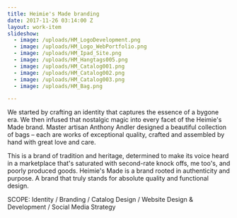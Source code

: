 ```yaml
---
title: Heimie's Made branding
date: 2017-11-26 03:14:00 Z
layout: work-item
slideshow:
  - image: /uploads/HM_LogoDevelopment.png
  - image: /uploads/HM_Logo_WebPortfolio.png  
  - image: /uploads/HM_Ipad_Site.png
  - image: /uploads/HM_Hangtags005.png
  - image: /uploads/HM_Catalog001.png
  - image: /uploads/HM_Catalog002.png
  - image: /uploads/HM_Catalog003.png
  - image: /uploads/HM_Bag.png

---
```


We started by crafting an identity that captures the essence of a bygone era. We then infused that nostalgic magic into every facet of the Heimie's Made brand. Master artisan Anthony Andler designed a beautiful collection of bags – each are works of exceptional quality, crafted and assembled by hand with great love and care.

This is a brand of tradition and heritage, determined to make its voice heard in a marketplace that's saturated with second-rate knock offs, me too's, and poorly produced goods. Heimie's Made is a brand rooted in authenticity and purpose. A brand that truly stands for absolute quality and functional design.

SCOPE: Identity / Branding / Catalog Design / Website Design & Development / Social Media Strategy
